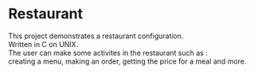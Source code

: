 # Restaurant

This project demonstrates a restaurant configuration. <br />
Written in C on UNIX. <br />
The user can make some activites in the restaurant such as :  <br />
creating a menu, making an order, getting the price for a meal and more. <br />
